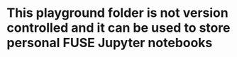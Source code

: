 # This playground folder is not version controlled and it can be used to store personal FUSE Jupyter notebooks